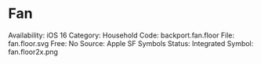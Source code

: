 # Fan

Availability: iOS 16
Category: Household
Code: backport.fan.floor
File: fan.floor.svg
Free: No
Source: Apple SF Symbols
Status: Integrated
Symbol: fan.floor2x.png